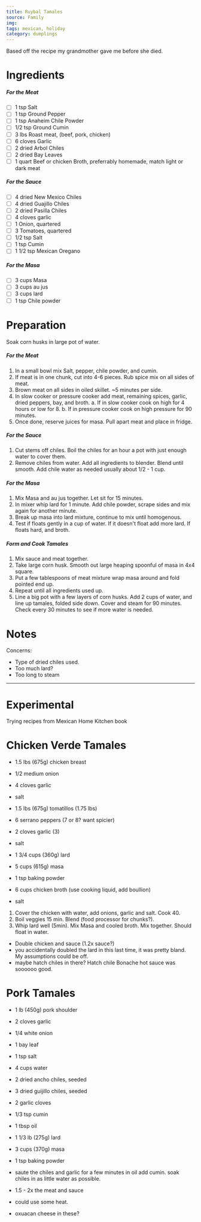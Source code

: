 ```yaml
---
title: Ruybal Tamales
source: Family
img:
tags: mexican, holiday
category: dumplings
---
```


Based off the recipe my grandmother gave me before she died.

Ingredients
===========

##### For the Meat
* [ ] 1 tsp Salt
* [ ] 1 tsp Ground Pepper
* [ ] 1 tsp Anaheim Chile Powder
* [ ] 1/2 tsp Ground Cumin
* [ ] 3 lbs Roast meat, (beef, pork, chicken)
* [ ] 6 cloves Garlic
* [ ] 2 dried Arbol Chiles
* [ ] 2 dried Bay Leaves
* [ ] 1 quart Beef or chicken Broth, preferrably homemade, match light or dark meat

##### For the Sauce
* [ ] 4 dried New Mexico Chiles
* [ ] 4 dried Guajillo Chiles
* [ ] 2 dried Pasilla Chiles
* [ ] 4 cloves garlic
* [ ] 1 Onion, quartered
* [ ] 3 Tomatoes, quartered
* [ ] 1/2 tsp Salt
* [ ] 1 tsp Cumin
* [ ] 1 1/2 tsp Mexican Oregano

##### For the Masa
* [ ] 3 cups Masa
* [ ] 3 cups au jus
* [ ] 3 cups lard
* [ ] 1 tsp Chile powder

Preparation
===========
Soak corn husks in large pot of water.

##### For the Meat
1. In a small bowl mix Salt, pepper, chile powder, and cumin.
2. If meat is in one chunk, cut into 4-6 pieces. Rub spice mix on all sides of meat.
3. Brown meat on all sides in oiled skillet. ~5 minutes per side.
4. In slow cooker or pressure cooker add meat, remaining spices, garlic, dried peppers, bay, and broth.
  a. If in slow cooker cook on high for 4 hours or low for 8.
  b. If in pressure cooker cook on high pressure for 90 minutes.
5. Once done, reserve juices for masa. Pull apart meat and place in fridge.

##### For the Sauce
1. Cut stems off chiles. Boil the chiles for an hour a pot with just enough water to cover them.
2. Remove chiles from water. Add all ingredients to blender. Blend until smooth. Add chile water as needed usually about 1/2 - 1 cup.

##### For the Masa
1. Mix Masa and au jus together. Let sit for 15 minutes.
2. In mixer whip lard for 1 minute. Add chile powder, scrape sides and mix again for another minute.
3. Break up masa into lard mixture, continue to mix until homogenous.
4. Test if floats gently in a cup of water. If it doesn't float add more lard. If floats hard, and broth.

##### Form and Cook Tamales
1. Mix sauce and meat together.
2. Take large corn husk. Smooth out large heaping spoonful of masa in 4x4 square.
3. Put a few tablespoons of meat mixture wrap masa around and fold  pointed end up.
4. Repeat until all ingredients used up.
5. Line a big pot with a few layers of corn husks. Add 2 cups of water, and line up tamales, folded side down. Cover and steam for 90 minutes. Check every 30 minutes to see if more water is needed.

Notes
=====

Concerns:
* Type of dried chiles used.
* Too much lard?
* Too long to steam


---
Experimental 
============

Trying recipes from Mexican Home Kitchen book

Chicken Verde Tamales
============

* 1.5 lbs (675g) chicken breast
* 1/2 medium onion
* 4 cloves garlic
* salt

* 1.5 lbs (675g) tomatillos (1.75 lbs)
* 6 serrano peppers (7 or 8? want spicier)
* 2 cloves garlic (3)
* salt

* 1 3/4 cups (360g) lard
* 5 cups (615g) masa
* 1 tsp baking powder
* 6 cups chicken broth (use cooking liquid, add boullion)
* salt

1. Cover the chicken with water, add onions, garlic and salt. Cook 40.
2. Boil veggies 15 min. Blend  (food processor for chunks?).
3. Whip lard well (5min). Mix Masa and cooled broth. Mix together. Should float in water.

* Double chicken and sauce (1.2x sauce?)
* you accidentally doubled the lard in this last time, it was pretty bland. My assumptions could be off.
* maybe hatch chiles in there? Hatch chile Bonache hot sauce was soooooo good.

Pork Tamales
============
* 1 lb (450g) pork shoulder
* 2 cloves garlic
* 1/4 white onion
* 1 bay leaf
* 1 tsp salt
* 4 cups water

* 2 dried ancho chiles, seeded
* 3 dried guijillo chiles, seeded
* 2 garlic cloves
* 1/3 tsp cumin
* 1 tbsp oil

* 1 1/3 lb (275g) lard
* 3 cups (370g) masa
* 1 tsp baking powder

* saute the chiles and garlic for a few minutes in oil add cumin. soak chiles in as little water as possible.
* 1.5 - 2x the meat and sauce
* could use some heat.

* oxuacan cheese in these?